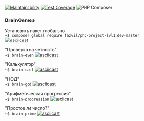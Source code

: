 [![Maintainability](https://api.codeclimate.com/v1/badges/26e5580c9c6c097bb8c4/maintainability)](https://codeclimate.com/github/fazvil/php-project-lvl1/maintainability)
[![Test Coverage](https://api.codeclimate.com/v1/badges/26e5580c9c6c097bb8c4/test_coverage)](https://codeclimate.com/github/fazvil/php-project-lvl1/test_coverage)
![PHP Composer](https://github.com/fazvil/php-project-lvl1/workflows/PHP%20Composer/badge.svg)

### **BrainGames**

Установить пакет глобально  
`~$ composer global require fazvil/php-project-lvl1:dev-master`
[![asciicast](https://asciinema.org/a/H4q5ZkSCpjlRwHLkYfJVlHI3J.svg)](https://asciinema.org/a/H4q5ZkSCpjlRwHLkYfJVlHI3J)

"Проверка на четность"  
`~$ brain-even`
[![asciicast](https://asciinema.org/a/0xsRNzpKdCyALlUjytnajY7cC.svg)](https://asciinema.org/a/0xsRNzpKdCyALlUjytnajY7cC)

"Калькулятор"  
`~$ brain-cacl`
[![asciicast](https://asciinema.org/a/mtyui4Efc8W78CrSuOfgQeBrm.svg)](https://asciinema.org/a/mtyui4Efc8W78CrSuOfgQeBrm)

"НОД"  
`~$ brain-gcd`
[![asciicast](https://asciinema.org/a/ZfSL1LKgMevSdjU80PbK44C3s.svg)](https://asciinema.org/a/ZfSL1LKgMevSdjU80PbK44C3s)

"Арифметическая прогрессия"  
`~$ brain-progression`
[![asciicast](https://asciinema.org/a/hKkgXkr5kvmFRDgiP4og8tixV.svg)](https://asciinema.org/a/hKkgXkr5kvmFRDgiP4og8tixV)

"Простое ли число?"  
`~$ brain-prime`
[![asciicast](https://asciinema.org/a/0DEOTW0FBicm9dmCZrHlCzIEg.svg)](https://asciinema.org/a/0DEOTW0FBicm9dmCZrHlCzIEg)